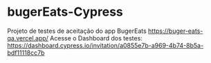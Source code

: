 # bugerEats-Cypress
Projeto de testes de aceitação do app BugerEats
https://buger-eats-qa.vercel.app/
Acesse o Dashboard dos testes: https://dashboard.cypress.io/invitation/a0855e7b-a969-4b74-8b5a-bdf11118cc7b
